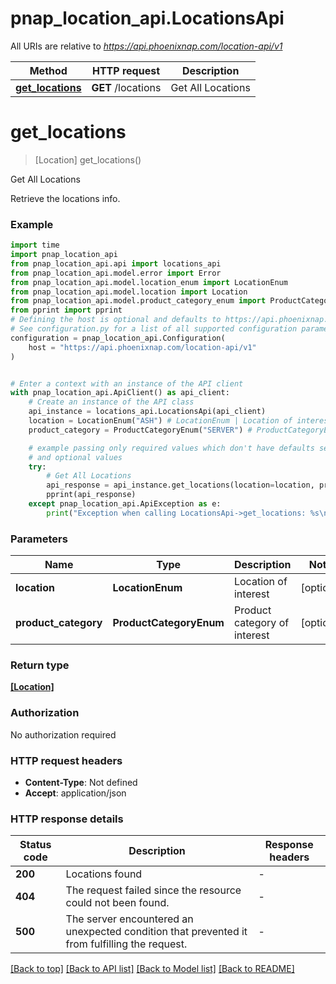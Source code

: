 # pnap_location_api.LocationsApi

All URIs are relative to *https://api.phoenixnap.com/location-api/v1*

Method | HTTP request | Description
------------- | ------------- | -------------
[**get_locations**](LocationsApi.md#get_locations) | **GET** /locations | Get All Locations


# **get_locations**
> [Location] get_locations()

Get All Locations

Retrieve the locations info.

### Example


```python
import time
import pnap_location_api
from pnap_location_api.api import locations_api
from pnap_location_api.model.error import Error
from pnap_location_api.model.location_enum import LocationEnum
from pnap_location_api.model.location import Location
from pnap_location_api.model.product_category_enum import ProductCategoryEnum
from pprint import pprint
# Defining the host is optional and defaults to https://api.phoenixnap.com/location-api/v1
# See configuration.py for a list of all supported configuration parameters.
configuration = pnap_location_api.Configuration(
    host = "https://api.phoenixnap.com/location-api/v1"
)


# Enter a context with an instance of the API client
with pnap_location_api.ApiClient() as api_client:
    # Create an instance of the API class
    api_instance = locations_api.LocationsApi(api_client)
    location = LocationEnum("ASH") # LocationEnum | Location of interest (optional)
    product_category = ProductCategoryEnum("SERVER") # ProductCategoryEnum | Product category of interest (optional)

    # example passing only required values which don't have defaults set
    # and optional values
    try:
        # Get All Locations
        api_response = api_instance.get_locations(location=location, product_category=product_category)
        pprint(api_response)
    except pnap_location_api.ApiException as e:
        print("Exception when calling LocationsApi->get_locations: %s\n" % e)
```


### Parameters

Name | Type | Description  | Notes
------------- | ------------- | ------------- | -------------
 **location** | **LocationEnum**| Location of interest | [optional]
 **product_category** | **ProductCategoryEnum**| Product category of interest | [optional]

### Return type

[**[Location]**](Location.md)

### Authorization

No authorization required

### HTTP request headers

 - **Content-Type**: Not defined
 - **Accept**: application/json


### HTTP response details

| Status code | Description | Response headers |
|-------------|-------------|------------------|
**200** | Locations found |  -  |
**404** | The request failed since the resource could not been found. |  -  |
**500** | The server encountered an unexpected condition that prevented it from fulfilling the request. |  -  |

[[Back to top]](#) [[Back to API list]](../README.md#documentation-for-api-endpoints) [[Back to Model list]](../README.md#documentation-for-models) [[Back to README]](../README.md)


